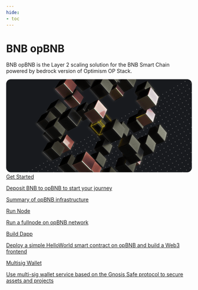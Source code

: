 ```yaml
---
hide:
- toc
---
```


<style>
   .md-source-file, .md-content__button.md-icon {
      display: none;
   }
</style>

<div class="section-head">
    <div class="left">
        <h1>BNB opBNB</h1>
        <p>BNB opBNB is the Layer 2 scaling solution for the BNB Smart Chain powered by bedrock version of Optimism OP Stack.</p>
    </div>
    <div class="image">
        <img src="img/opbnb.png" alt="opBNB" loading="lazy">
    </div>
</div>



<div class="section-body">
    <a href="./get-started">
        <div>Get Started</div>
        <p>Deposit BNB to opBNB to start your journey</p>
    </a>
    <a href="./developers/developer-tools.html">
        <div>Summary of opBNB infrastructure</div>
        <p></p>
    </a>
    <a href="./advanced/run-with-pebbledb-and-pbss.html">
        <div>Run Node</div>
        <p>Run a fullnode on opBNB network</p>
    </a>
    <a href="./advanced/full-stack-dapp.html">
        <div>Build Dapp</div>
        <p>Deploy a simple HelloWorld smart contract on opBNB and build a Web3 frontend</p>
    </a>
    <a href="./developers/multisig-wallet.md">
        <div>Multisig Wallet</div>
        <p>Use multi-sig wallet service based on the Gnosis Safe protocol to secure assets and projects</p>
    </a>
</div>